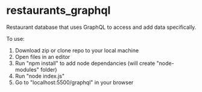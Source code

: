 # restaurants_graphql
Restaurant database that uses GraphQL to access and add data specifically.

To use: 
1. Download zip or clone repo to your local machine
2. Open files in an editor
3. Run "npm install" to add node dependancies (will create "node-modules" folder)
4. Run "node index.js"
5. Go to "localhost:5500/graphql" in your browser

